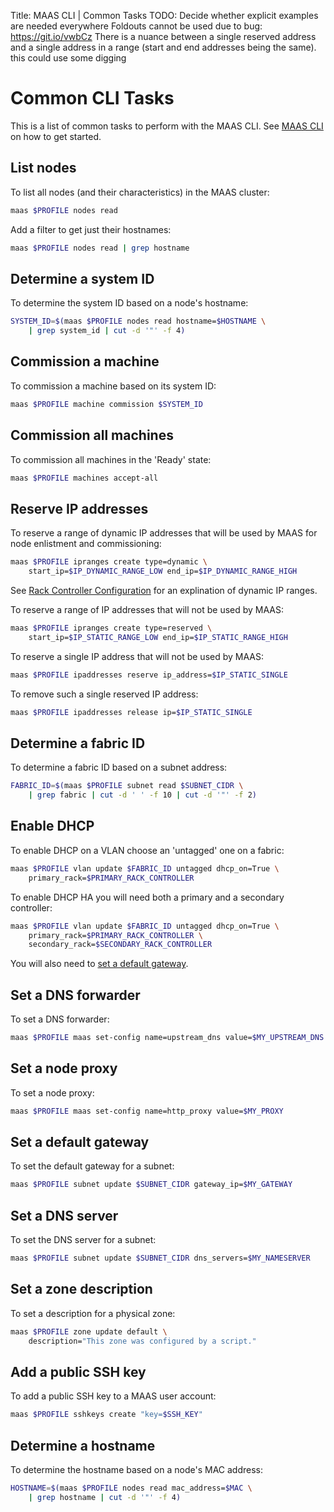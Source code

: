 Title: MAAS CLI | Common Tasks
TODO:  Decide whether explicit examples are needed everywhere
       Foldouts cannot be used due to bug: https://git.io/vwbCz
       There is a nuance between a single reserved address and a single address in a range (start and end addresses being the same). this could use some digging


# Common CLI Tasks

This is a list of common tasks to perform with the MAAS CLI. See
[MAAS CLI](./manage-cli.html) on how to get started.


## List nodes

To list all nodes (and their characteristics) in the MAAS cluster:

```bash
maas $PROFILE nodes read
```

Add a filter to get just their hostnames:

```bash
maas $PROFILE nodes read | grep hostname
```


## Determine a system ID

To determine the system ID based on a node's hostname:

```bash
SYSTEM_ID=$(maas $PROFILE nodes read hostname=$HOSTNAME \
	| grep system_id | cut -d '"' -f 4)
```


## Commission a machine

To commission a machine based on its system ID:

```bash
maas $PROFILE machine commission $SYSTEM_ID
```


## Commission all machines

To commission all machines in the 'Ready' state:

```bash
maas $PROFILE machines accept-all
```


## Reserve IP addresses

To reserve a range of dynamic IP addresses that will be used by MAAS for
node enlistment and commissioning:

```bash
maas $PROFILE ipranges create type=dynamic \
	start_ip=$IP_DYNAMIC_RANGE_LOW end_ip=$IP_DYNAMIC_RANGE_HIGH
```

See
[Rack Controller Configuration](./installconfig-rack.html#dynamic-ip-ranges)
for an explination of dynamic IP ranges.

To reserve a range of IP addresses that will not be used by MAAS:

```bash
maas $PROFILE ipranges create type=reserved \
	start_ip=$IP_STATIC_RANGE_LOW end_ip=$IP_STATIC_RANGE_HIGH
```

To reserve a single IP address that will not be used by MAAS:

```bash
maas $PROFILE ipaddresses reserve ip_address=$IP_STATIC_SINGLE
```

To remove such a single reserved IP address:

```bash
maas $PROFILE ipaddresses release ip=$IP_STATIC_SINGLE
```


## Determine a fabric ID

To determine a fabric ID based on a subnet address:

```bash
FABRIC_ID=$(maas $PROFILE subnet read $SUBNET_CIDR \
	| grep fabric | cut -d ' ' -f 10 | cut -d '"' -f 2)
```


## Enable DHCP

To enable DHCP on a VLAN choose an 'untagged' one on a fabric:

```bash
maas $PROFILE vlan update $FABRIC_ID untagged dhcp_on=True \
	primary_rack=$PRIMARY_RACK_CONTROLLER
```

To enable DHCP HA you will need both a primary and a secondary controller:

```bash
maas $PROFILE vlan update $FABRIC_ID untagged dhcp_on=True \
	primary_rack=$PRIMARY_RACK_CONTROLLER \
	secondary_rack=$SECONDARY_RACK_CONTROLLER 
```

You will also need to [set a default gateway](#set-a-default-gateway).


## Set a DNS forwarder

To set a DNS forwarder:

```bash
maas $PROFILE maas set-config name=upstream_dns value=$MY_UPSTREAM_DNS
```


## Set a node proxy

To set a node proxy:

```bash
maas $PROFILE maas set-config name=http_proxy value=$MY_PROXY
```


## Set a default gateway

To set the default gateway for a subnet:

```bash
maas $PROFILE subnet update $SUBNET_CIDR gateway_ip=$MY_GATEWAY
```


## Set a DNS server

To set the DNS server for a subnet:

```bash
maas $PROFILE subnet update $SUBNET_CIDR dns_servers=$MY_NAMESERVER
```


## Set a zone description

To set a description for a physical zone:

```bash
maas $PROFILE zone update default \
	description="This zone was configured by a script."
```


## Add a public SSH key

To add a public SSH key to a MAAS user account:

```bash
maas $PROFILE sshkeys create "key=$SSH_KEY"
```


## Determine a hostname

To determine the hostname based on a node's MAC address:

```bash
HOSTNAME=$(maas $PROFILE nodes read mac_address=$MAC \
	| grep hostname | cut -d '"' -f 4)
```
